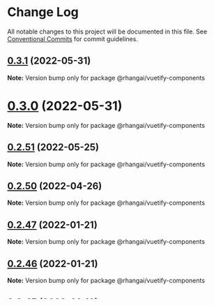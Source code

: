 # Change Log

All notable changes to this project will be documented in this file.
See [Conventional Commits](https://conventionalcommits.org) for commit guidelines.

## [0.3.1](https://github.com/rhangai/node-web-packages/compare/v0.3.0...v0.3.1) (2022-05-31)

**Note:** Version bump only for package @rhangai/vuetify-components





# [0.3.0](https://github.com/rhangai/node-web-packages/compare/v0.2.51...v0.3.0) (2022-05-31)

**Note:** Version bump only for package @rhangai/vuetify-components





## [0.2.51](https://github.com/rhangai/node-web-packages/compare/v0.2.50...v0.2.51) (2022-05-25)

**Note:** Version bump only for package @rhangai/vuetify-components





## [0.2.50](https://github.com/rhangai/node-web-packages/compare/v0.2.49...v0.2.50) (2022-04-26)

**Note:** Version bump only for package @rhangai/vuetify-components





## [0.2.47](https://github.com/rhangai/node-web-packages/compare/v0.2.46...v0.2.47) (2022-01-21)

**Note:** Version bump only for package @rhangai/vuetify-components





## [0.2.46](https://github.com/rhangai/node-web-packages/compare/v0.2.45...v0.2.46) (2022-01-21)

**Note:** Version bump only for package @rhangai/vuetify-components





## [0.2.45](https://github.com/rhangai/node-web-packages/compare/v0.2.44...v0.2.45) (2022-01-18)

**Note:** Version bump only for package @rhangai/vuetify-components





## [0.2.43](https://github.com/rhangai/node-web-packages/compare/v0.2.42...v0.2.43) (2021-12-01)

**Note:** Version bump only for package @rhangai/vuetify-components





## [0.2.40](https://github.com/rhangai/node-web-packages/compare/v0.2.39...v0.2.40) (2021-11-12)


### Bug Fixes

* Date field now accepts min&max ([5ee5ebf](https://github.com/rhangai/node-web-packages/commit/5ee5ebfe74f290122885b670c75ace5062636a3b))





## [0.2.39](https://github.com/rhangai/node-web-packages/compare/v0.2.38...v0.2.39) (2021-11-05)

**Note:** Version bump only for package @rhangai/vuetify-components





## [0.2.38](https://github.com/rhangai/node-web-packages/compare/v0.2.37...v0.2.38) (2021-11-05)

**Note:** Version bump only for package @rhangai/vuetify-components





## [0.2.37](https://github.com/rhangai/node-web-packages/compare/v0.2.36...v0.2.37) (2021-11-05)

**Note:** Version bump only for package @rhangai/vuetify-components





## [0.2.36](https://github.com/rhangai/node-web-packages/compare/v0.2.35...v0.2.36) (2021-11-05)

**Note:** Version bump only for package @rhangai/vuetify-components





## [0.2.35](https://github.com/rhangai/node-web-packages/compare/v0.2.34...v0.2.35) (2021-11-05)

**Note:** Version bump only for package @rhangai/vuetify-components





## [0.2.34](https://github.com/rhangai/node-web-packages/compare/v0.2.33...v0.2.34) (2021-09-10)

**Note:** Version bump only for package @rhangai/vuetify-components





## [0.2.33](https://github.com/rhangai/node-web-packages/compare/v0.2.32...v0.2.33) (2021-09-09)

**Note:** Version bump only for package @rhangai/vuetify-components





## [0.2.32](https://github.com/rhangai/node-web-packages/compare/v0.2.31...v0.2.32) (2021-09-09)

**Note:** Version bump only for package @rhangai/vuetify-components





## [0.2.31](https://github.com/rhangai/node-web-packages/compare/v0.2.30...v0.2.31) (2021-09-09)

**Note:** Version bump only for package @rhangai/vuetify-components





## [0.2.28](https://github.com/rhangai/node-web-packages/compare/v0.2.27...v0.2.28) (2021-07-21)

**Note:** Version bump only for package @rhangai/vuetify-components





## [0.2.27](https://github.com/rhangai/node-web-packages/compare/v0.2.26...v0.2.27) (2021-07-20)

**Note:** Version bump only for package @rhangai/vuetify-components





## [0.2.26](https://github.com/rhangai/node-web-packages/compare/v0.2.25...v0.2.26) (2021-07-20)


### Bug Fixes

* Relative components ([2094e13](https://github.com/rhangai/node-web-packages/commit/2094e1315386c69b0c19dd05f830c010dd0141c9))





## [0.2.25](https://github.com/rhangai/node-web-packages/compare/v0.2.24...v0.2.25) (2021-07-20)


### Bug Fixes

* Dependency on vue-demi ([abd6621](https://github.com/rhangai/node-web-packages/commit/abd6621d025fe38c2b42758a02c9dc30951f7713))





## [0.2.24](https://github.com/rhangai/node-web-packages/compare/v0.2.23...v0.2.24) (2021-07-20)

**Note:** Version bump only for package @rhangai/vuetify-components

